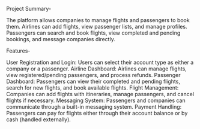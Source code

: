 Project Summary-

The platform allows companies to manage flights and passengers to book them. Airlines can add flights, view passenger lists, and manage profiles. Passengers can search and book flights, view completed and pending bookings, and message companies directly.

Features-

User Registration and Login: Users can select their account type as either a company or a passenger.
Airline Dashboard: Airlines can manage flights, view registered/pending passengers, and process refunds.
Passenger Dashboard: Passengers can view their completed and pending flights, search for new flights, and book available flights.
Flight Management: Companies can add flights with itineraries, manage passengers, and cancel flights if necessary.
Messaging System: Passengers and companies can communicate through a built-in messaging system.
Payment Handling: Passengers can pay for flights either through their account balance or by cash (handled externally).
